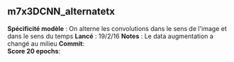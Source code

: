 ## m7x3DCNN_alternatetx

**Spécificité modèle** : On alterne les convolutions dans le sens de l'image et dans le sens du temps
**Lancé** :  19/2/16
**Notes** :  Le data augmentation a changé au milieu
**Commit**:  
**Score 20 epochs**: 

